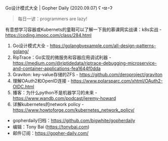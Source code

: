 Go设计模式大全 | Gopher Daily (2020.09.07) ʕ◔ϖ◔ʔ

>每日一谚：programmers are lazy!

有意想学习容器或Kubernets的童鞋可以了解一下我的慕课网实战课：k8s实战 - https://coding.imooc.com/class/284.html

1. Go设计模式大全 - https://golangbyexample.com/all-design-patterns-golang/
2. RipTrace：Go实现的微服务和容器应用调试利器 - https://medium.com/@riptidedata/riptrace-debugging-microservice-and-container-applications-fea1644f0dda
3. Graviton: key-value存储的ZFS - https://github.com/deroproject/graviton
4. 理解OAuth2和OpenID连接 - https://www.polarsparc.com/xhtml/OAuth2-OIDC.html
5. 播客：为什么python不是机器学习的未来 - https://www.wandb.com/podcast/jeremy-howard
6. 详解kubernetes的network policy - https://www.howtoforge.com/kubernetes_network_policy/

* gopherdaily归档：https://github.com/bigwhite/gopherdaily
* 编辑：Tony Bai (https://tonybai.com)
* 邮件订阅：https://gopher-daily.com/



